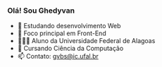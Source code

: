 ### Olá! Sou Ghedyvan

- 🌱 Estudando desenvolvimento Web
- 🔭 Foco principal em Front-End
- 🧑🏽‍🎓 Aluno da Universidade Federal de Alagoas
- 📖 Cursando Ciência da Computação
- 📫 Contato: gvbs@ic.ufal.br
